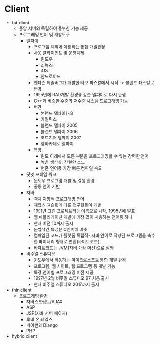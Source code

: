 # Client
* fat client
  * 중앙 서버와 독립하여 풍부한 기능 제공
  * 프로그래밍 언어 및 개발도구
    * 델파이
      * 프로그램 제작에 이용되는 통합 개발환경
      * 사용 클라이언트 및 운영체제
        * 윈도우
        * 리눅스
        * iOS
        * 안드로이드
      * 엔더슨 헤즐버그가 개발한 터보 파스칼에서 시작 -> 볼랜드 파스칼로 변경
      * 1995년에 RAD개발 환경을 갖춘 델파이로 다시 탄생
      * C++과 비슷한 수준의 저수준 시스템 프로그래밍 가능
      * 버전
        * 본랜드 델파이1~8
        * 카일릭스
        * 볼랜드 델파이 2005
        * 볼랜드 델파이 2006
        * 코드기어 델파이 2007
        * 엠바카데로 델파이 
      * 특징
        * 윈도 아래에서 모든 부분을 프로그래밍할 수 있는 강력한 언어
        * 높은 생산성, 간결한 코드
        * 현존 언어중 가장 빠른 컴파일 속도
    * 닷넷 프레임 워크
      * 윈도우 프로그램 개발 및 실행 환경
      * 공통 언어 기반
    * 자바
      * 객체 지향적 프로그래밍 언어
      * 제임스 고슬링과 다른 연구원들이 개발
      * 1991년 그린 프로젝트라는 이름으로 시작, 1995년에 발표
      * 웹 애플리케이션 개발에 가장 많이 사용하는 언어중 하나
      * 현재 버전 10까지 출시
      * 문법적인 특성은 C언어와 비슷
      * 컴파일된 코드가 플랫폼 독립적- 자바 언어로 작성된 프로그램을 측수한 바이너리 형태로 변환(바이트코드)
      * 바이트코드는 JVM(자바 가상 머신)으로 실행
    * 비주얼 스튜디오
      * 윈도우에서 작동하는 마이크로소프트 통합 개발 환경
      * 프로그렘, 웹 사이트, 웹 프로그램 등 개발 가능
      * 특정 언어별 프로그래밍 버전 제공
      * 1997년 2월 비주얼 스튜디오 97 처음 출시
      * 현재 비주얼 스튜디오 2017까지 출시
* thin client
  * 프로그래밍 환경
    * 자바스크립트/AJAX
    * ASP
    * JSP(자바 서버 페이지)
    * 루비 온 레일스
    * 파이썬의 Diango
    * PHP
* hybrid client
